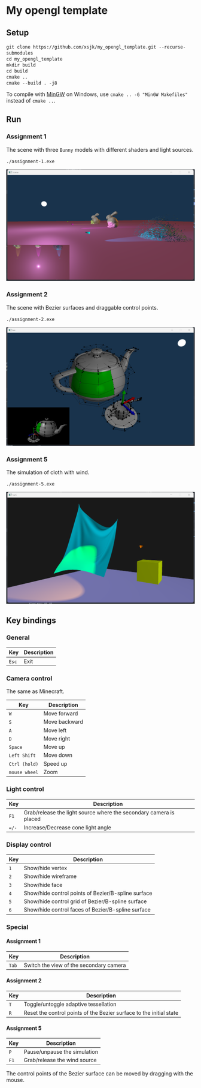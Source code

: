 # My opengl template

## Setup
```
git clone https://github.com/xsjk/my_opengl_template.git --recurse-submodules
cd my_opengl_template
mkdir build
cd build
cmake ..
cmake --build . -j8
```

To compile with [MinGW](https://winlibs.com/) on Windows, use ```cmake .. -G "MinGW Makefiles"``` instead of ```cmake ..```.


## Run

### Assignment 1

The scene with three `Bunny` models with different shaders and light sources.
```
./assignment-1.exe
```
![assignment-1](./screenshots/assignment-1.png)

### Assignment 2

The scene with Bezier surfaces and draggable control points.
```
./assignment-2.exe
```
![assignment-2](./screenshots/assignment-2.png)

### Assignment 5

The simulation of cloth with wind.
```
./assignment-5.exe
```
![assignment-5](./screenshots/assignment-5.png)


## Key bindings

### General
| Key | Description |
| --- | --- |
| `Esc` | Exit |

### Camera control

The same as Minecraft.

| Key | Description |
| --- | --- |
| `W` | Move forward |
| `S` | Move backward |
| `A` | Move left |
| `D` | Move right |
| `Space` | Move up |
| `Left Shift` | Move down |
| `Ctrl (hold)` | Speed up |
| `mouse wheel` | Zoom |

### Light control

| Key | Description |
| --- | --- |
| `F1` | Grab/release the light source where the secondary camera is placed |
| `=/-` | Increase/Decrease cone light angle |

### Display control

| Key | Description |
| --- | --- |
| `1` | Show/hide vertex |
| `2` | Show/hide wireframe |
| `3` | Show/hide face |
| `4` | Show/hide control points of Bezier/B-spline surface |
| `5` | Show/hide control grid of Bezier/B-spline surface |
| `6` | Show/hide control faces of Bezier/B-spline surface |

### Special

#### Assignment 1

| Key | Description |
| --- | --- |
| `Tab` | Switch the view of the secondary camera |

#### Assignment 2

| Key | Description |
| --- | --- |
| `T` | Toggle/untoggle adaptive tessellation |
| `R` | Reset the control points of the Bezier surface to the initial state |

#### Assignment 5

| Key | Description |
| --- | --- |
| `P` | Pause/unpause the simulation |
| `F1` | Grab/release the wind source |

The control points of the Bezier surface can be moved by dragging with the mouse.


